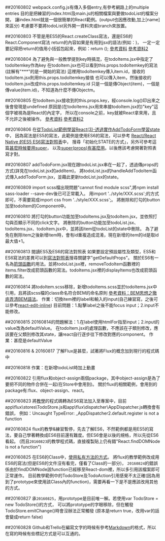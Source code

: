 ##20160802
webpack.config.js有傳入多個entry,有參考網路上的multiple entries
目的是把練習的index.html及main.js的相關檔案與要做todoList的檔案分開，
讓index.html就是一個很簡單的React範例。(output也因應改動,加上[name]來區分)
考慮要不要將todoList另外開一資料夾或branch來放置。


##20160803
不管是用ES5的React.createClass寫法，還是ES6的React.Component寫法
return的內容如果是有用到jsx的語法(例如：<TodoItems />)，
一定一定要記得把return的值用小括弧包起來，例如：return (<TodoItems />);
[參考資料](http://bbs.reactnative.cn/topic/15/react-react-native-%E7%9A%84es5-es6%E5%86%99%E6%B3%95%E5%AF%B9%E7%85%A7%E8%A1%A8)
[參考資料2](https://toddmotto.com/react-create-class-versus-component/)

##20160804
為了避免與一般教學提到key時搞混，在todoItems.jsx中指定了todoItemkey作為key
在todoItem.jsx也可以看到this.props.todoItemkey的寫法(註解有"***"的是一開始的寫法)
這裡用todoItemkey傳入item.id，接收的todoItem.jsx則用this.props.todoItemkey接值
也可以傳入item，然後接收的todoItem.jsx改成this.props.todoItemkey.id
只是一個是傳Object(item)，一個是傳value(item.id)，不知道為什麼不傳Objectm。

##20160805
在todoItem.jsx接收到的this.props.key，經console.log()印出來之後會發現是undefined
原因是(在todoItems.jsx用來串接todoItem.jsx的)"key"這個字被視為是React的內定字，
所以在console之前，key就被React拿來用，且不允許之後被操作。
[參考資料](http://stackoverflow.com/questions/33661511/reactjs-key-undefined-when-accessed-as-a-prop)
[參考資料2](https://github.com/facebook/react/issues/2429)

##20160806
在[從TodoList範例學習React(3)-透過實作AddTodoForm學習state](https://dotblogs.com.tw/wellwind/2016/04/03/react-tutorial-7-state)中，
因為寫法是ES5的寫法，此範例是使用ES6的寫法，可以參考
[React/React Native 的ES5 ES6寫法對照表](http://bbs.reactnative.cn/topic/15/react-react-native-%E7%9A%84es5-es6%E5%86%99%E6%B3%95%E5%AF%B9%E7%85%A7%E8%A1%A8)中，
搜尋「初始化STATE的方式」，另外可參考這篇[甚麼時候要用super](http://cheng.logdown.com/posts/2016/03/26/683329)，
以及[super(props)有甚麼用](http://react-china.org/t/super-props/975/5)。以後應該考慮開著對照表寫才對。

##20160807
addTodoForm.jsx現在跟todoList.jsx串在一起了，透過傳props的方式(詳見在todoList.jsx的addItem)，
將todoList.jsx的handleAddTodoItem函式傳入addTodoForm.jsx，並藉此更新todoList.jsx的state。

##20160809
import scss檔出現問題"cannot find module scss",將npm install sass-loader --save-dev後已可正常載入。
用import '../style/XXX.scss';的方式即可，不需要寫成import css from '../style/XXX.scss';。
將刪除和打勾的button加至todoItem的Component中。

##20160810
將打勾的button功能加至todoItems.jsx及todoItem.jsx，並依照打勾與否顯示不同的click文字。
將刪除的button功能加至todoList.jsx、todoItems.jsx、todoItem.jsx中，並將該item從todoList的state中刪除。
為了避免在刪除item之後新增item時，會有id重複造成混淆，現在新增的item的id是取id最大值+1。

##20160813
閱讀ES5及ES6的寫法對照表
如果要設定預設屬性及類型，ES5和ES6寫法的差異可以到[寫法對照表](http://bbs.reactnative.cn/topic/15/react-react-native-%E7%9A%84es5-es6%E5%86%99%E6%B3%95%E5%AF%B9%E7%85%A7%E8%A1%A8)搜尋關鍵字"getDefaultProps"。
關於ES6有一名為[箭頭函數](http://es6.ruanyifeng.com/#docs/function#箭头函数)的用法。並將todoList.jsx裡，removeTodoItem函數裡的items.filter改成箭頭函數的寫法。todoItems.jsx裡的displayItems也改成箭頭函數的寫法。

##20160814
將todoItem.scss移除，新增todoItems.scss並於todoItems.jsx中引用，且將該scss檔的class命名符合BEM的命名原則
[參考資料：BEM思想之徹底弄清BEM語法](http://www.w3cplus.com/css/mindbemding-getting-your-head-round-bem-syntax.html)。
作業：切換item裡的label和輸入的input(自己練習寫，之後可以參考[react-edit-inline](https://www.npmjs.com/package/react-edit-inline))
目前問題：1.點擊label之後不能focus input；2.input不能修改。

##20160815
20160814的問題解法：1.在label使用htmlFor指至input；2.input的value改為defaultValue。
在todoItem.jsx的處理函數，不應該在子類別修改，應該要在父類別修改其state，讓react自行逐步往下修改對應的component。
作業：甚麼是defaultValue

##20160816 & 20160817
了解Flux是甚麼，試著將Flux的概念加到現行的程式碼中

##20160818
作業：在新增todoList時加上動畫

##20160822
引用flux和object-assign兩個package，其中object-assign是為了要把不同的物件合併在一起(在Store中會用到)。
關於flux的相關範例，會用到的package有:flux、object-assign、react。

##20160823
將[教學](https://dotblogs.com.tw/lapland/2015/07/15/151862)的程式碼轉為ES6寫法加入至專案中，目前app\flux\stores\TodoStore.js和app\flux\dispatcher\AppDispatcher.js轉換會有錯誤，
例如：Uncaught TypeError: _AppDispatcher2.default.register is not a function

##20160824
flux的教學&練習暫停，先去了解ES6，不然範例都是用ES5的寫法，要自己學著轉換成ES6目前還有難度。但ES6會是以後的規格，所以先從ES6看起。
(而且`20160823`的教學程式碼，直接複製貼上仍有錯"React.findDOMNode is not a function")

##20160825
在ES6的Class中，[使用私有方法的方式](http://es6.ruanyifeng.com/#docs/class#私有方法)。
將flux的教學範例改成用ES6的寫法(但是ES6的文件沒有看完，僅看了Class的一部分)，
`20160824`的錯誤係由於findDOMNode該function已經移至React-dom裡，所以多引用該檔案即可正常運作。
目前教學範例中的TodoStore及TodoAction引用感覺不太正確(因為用到了prototype來使用該Class內的function)，需要再看一下是不是應該改用其他的方式。

##20160827
承`20160825`，用prototype是目前唯一解。若使用var TodoStore = new TodoStore()的方式，
可以將prototype的字眼移除，但在觸發TodoStore.emitChange()時會沒辦法正常觸發
(原本是return true，改用var的話會變成return false)

##20160828
Github和Trello在編寫文字的時候有參考[Markdown](http://markdown.tw/)的格式，所以在寫的時候有些標記方式是可以互通的。
